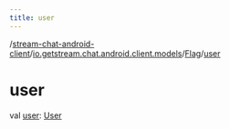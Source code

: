 ```yaml
---
title: user
---
```

/[stream-chat-android-client](../../index.md)/[io.getstream.chat.android.client.models](../index.md)/[Flag](index.md)/[user](user.md)  
  
  
  
# user  
val [user](user.md): [User](../User/index.md)
